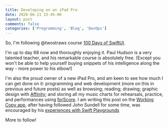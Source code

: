 ```yaml
---
title: Developing on an iPad Pro
date: 2020-06-21 15-45-00
layout: post
comments: false
categories: ['Programming', 'Blog', 'DevOps']
---
```


So, I'm following @twostraws course [100 Days of SwiftUI](https://www.hackingwithswift.com/100/swiftui).

I'm up to day 68 now and thoroughly enjoying it. Paul Hudson is a very talented teacher, and his remarkable course is absolutely free. (Except you won't be able to help yourself buying snippets of his intelligence along the way - more power to his elbow!)

I'm also the proud owner of a new iPad Pro, and am keen to see how much I can get done on it: programming and web development (more on this in previous and future posts) as well as browsing; reading; drawing; graphic design with [Affinity](https://affinity.serif.com/en-gb/designer/); and storing all my music charts for rehearsals, practice, and performances using [forScore](http://forscore.co). 
I am writing this post on the [Working Copy app](https://workingcopyapp.com ), after having followed John Sundell for some time, was encouraged by his [experiences with Swift Playgrounds](https://www.swiftbysundell.com/articles/review-swift-playgrounds-30-for-ipad/)

More to follow!